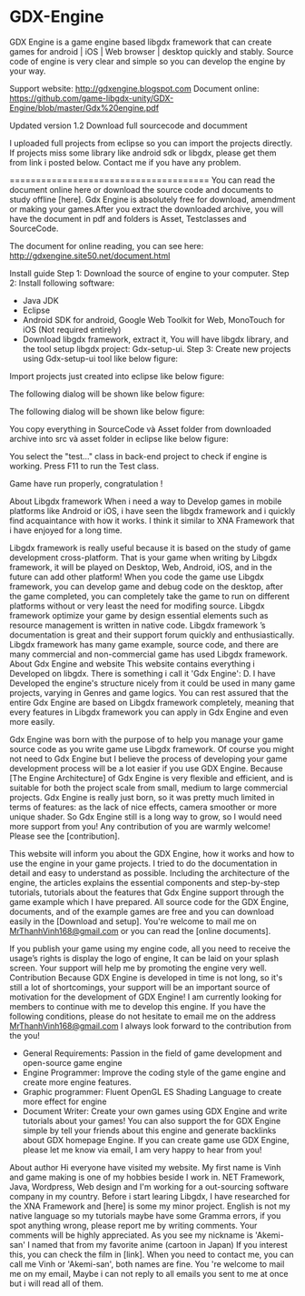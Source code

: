 
# GDX-Engine

GDX Engine is a game engine based libgdx framework that can create games for android | iOS | Web browser | desktop quickly and stably. Source code of engine is very clear and simple so you can develop the engine by your way.

Support website: http://gdxengine.blogspot.com
Document online: https://github.com/game-libgdx-unity/GDX-Engine/blob/master/Gdx%20engine.pdf

Updated version 1.2
Download full sourcecode and documment

I uploaded full projects from eclipse so you can import the projects directly.
If projects miss some library like android sdk or libgdx, please get them from link i posted below.
Contact me if you have any problem.

======================================
You can read the document online here or download the source code and documents to study offline [here]. Gdx Engine is absolutely free for download, amendment or making your games.After you extract the downloaded archive, you will have the document in pdf and folders is Asset, Testclasses and SourceCode.

The document for online reading, you can see here: http://gdxengine.site50.net/document.html

Install guide
Step 1: Download the source of engine to your computer.
Step 2: Install following software:
+ Java JDK
+ Eclipse
+ Android SDK for android, Google Web Toolkit for Web, MonoTouch for iOS (Not required entirely)
+ Download libgdx framework, extract it, You will have libgdx library, and the tool setup libgdx project: Gdx-setup-ui.
Step 3: Create new projects using Gdx-setup-ui tool like below figure:



Import projects just created into eclipse like below figure:



The following dialog will be shown like below figure:



The following dialog will be shown like below figure:



You copy everything in SourceCode và Asset folder from downloaded archive into src và asset folder in eclipse like below figure:



You select the "test..." class in back-end project to check if engine is working. Press F11 to run the Test class.



Game have run properly, congratulation !



 About Libgdx framework
When i need a way to Develop games in mobile platforms like Android or iOS, i have seen the libgdx framework and i quickly find acquaintance with how it works. I think it similar to XNA Framework that i have enjoyed for a long time.

Libgdx framework is really useful because it is based on the study of game development cross-platform. That is your game when writing by Libgdx framework, it will be played on Desktop, Web, Android, iOS, and in the future can add other platform! When you code the game use Libgdx framework, you can develop game and debug code on the desktop, after the game completed, you can completely take the game to run on different platforms without or very least the need for modifing source. Libgdx framework optimize your game by design essential elements such as resource management is written in native code. Libgdx framework ’s documentation is great and their support forum quickly and enthusiastically. Libgdx framework has many game example, source code, and there are many commercial and non-commercial game has used Libgdx framework.
About Gdx Engine and website
This website contains  everything i Developed on libgdx. There is something i call it 'Gdx Engine': D. I have Developed the engine's structure nicely from it could be used in many game projects, varying in Genres and game logics. You can rest assured that the entire Gdx Engine are based on Libgdx framework completely, meaning that every features in Libgdx framework you can apply in Gdx Engine and even more easily.

Gdx Engine was born with the purpose of to help you manage your game source code as you write game use Libgdx framework. Of course you might not need to Gdx Engine but I believe the process of developing your game development process will be a lot easier if you use GDX Engine. Because [The Engine Architecture] of Gdx Engine is very flexible and efficient, and is suitable for both the project scale from small, medium to large commercial projects. Gdx Engine is really just born, so it was pretty much limited in terms of features: as the lack of nice effects, camera smoother or more unique shader. So Gdx Engine still is a long way to grow, so I would need more support from you! Any contribution of you are warmly welcome! Please see the [contribution].

This website will inform you about the GDX Engine, how it works and how to use the engine in your game projects. I tried to do the documentation in detail and easy to understand as possible. Including the architecture of the engine, the articles explains the essential components and step-by-step tutorials, tutorials about the features that Gdx Engine support through the game example which I have prepared. All source code for the GDX Engine, documents, and of the example games are free and you can download easily in the [Download and setup]. You're welcome to mail me on MrThanhVinh168@gmail.com or you can read the [online documents].

If you publish your game using my engine code, all you need to receive the usage’s rights is display the logo of engine, It can be laid on your splash screen. Your support will help me by promoting the engine very well.
Contribution
Because GDX Engine is developed in time is not long, so it's still a lot of shortcomings, your support will be an important source of motivation for the development of GDX Engine! I am currently looking for members to continue with me to develop this engine. If you have the following conditions, please do not hesitate to email me on the address MrThanhVinh168@gmail.com I always look forward to the contribution from the you!
+ General Requirements: Passion in the field of game development and open-source game engine
+ Engine Programmer: Improve the coding style of the game engine and create more engine features.
+ Graphic programmer: Fluent OpenGL ES Shading Language to create more effect for engine
+ Document Writer: Create your own games using GDX Engine and write tutorials about your games!
You can also support the for GDX Engine simple by tell your friends about this engine and generate backlinks about GDX homepage Engine. If you can create game use GDX Engine, please let me know via email, I am very happy to hear from you!

About author
Hi everyone have visited my website. My first name is Vinh and game making is one of my hobbies beside I work in. NET Framework, Java, Wordpress, Web design and I'm working for a out-sourcing software company in my country. Before i start learing Libgdx, I have researched for the XNA Framework and [here] is some my minor project. English is not my native language so my tutorials maybe have some Gramma errors, if you spot anything wrong, please report me by writing comments. Your comments will be highly appreciated. As you see my nickname is 'Akemi-san' I named that from my favorite anime (cartoon in Japan) If you interest this, you can check the film in [link]. When you need to contact me, you can call me Vinh or 'Akemi-san', both names are fine. You 're welcome to mail me on my email, Maybe i can not reply to all emails you sent to me at once but i will read all of them.

